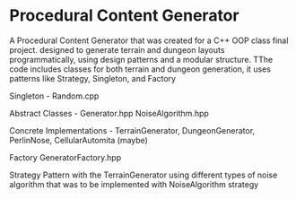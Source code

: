 # Procedural Content Generator

A Procedural Content Generator that was created for a C++ OOP class final project.
designed to generate terrain and dungeon layouts programmatically, using design
patterns and a modular structure. TThe code includes classes for both terrain and
dungeon generation, it uses patterns like Strategy, Singleton, and Factory

Singleton - Random.cpp

Abstract Classes - Generator.hpp NoiseAlgorithm.hpp

Concrete Implementations - TerrainGenerator, DungeonGenerator, PerlinNose, CellularAutomita (maybe)

Factory GeneratorFactory.hpp

Strategy Pattern with the TerrainGenerator using different types of noise algorithm that was to be implemented with NoiseAlgorithm strategy
